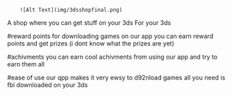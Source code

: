         ![Alt Text](img/3dsshopfinal.png)
A shop where you can get stuff on your 3ds For your 3ds

#reward points
for downloading games on our app you can earn reward points and get prizes (i dont know what the prizes are yet)

#achivments
you can earn cool achivments from using our app and try to earn them all

#ease of use
our qpp makes it very ewsy to d92nload games all you need is fbi downloaded on your 3ds